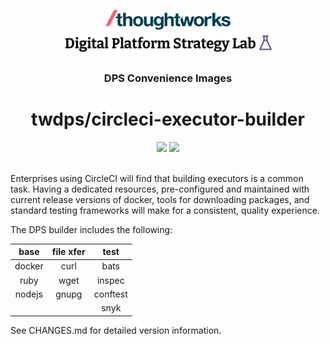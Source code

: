 <div align="center">
	<p>
		<img alt="Thoughtworks Logo" src="https://raw.githubusercontent.com/ThoughtWorks-DPS/static/master/thoughtworks_flamingo_wave.png?sanitize=true" width=200 />
    <br />
		<img alt="DPS Title" src="https://raw.githubusercontent.com/ThoughtWorks-DPS/static/master/dps_lab_title.png?sanitize=true" width=350/>
	</p>
  <h3>DPS Convenience Images</h3>
  <h1>twdps/circleci-executor-builder</h1>
  <a href="https://app.circleci.com/pipelines/github/ThoughtWorks-DPS/circleci-executor-builder"><img src="https://circleci.com/gh/ThoughtWorks-DPS/circleci-executor-builder.svg?style=shield"></a> <a href="https://opensource.org/licenses/MIT"><img src="https://img.shields.io/github/license/ThoughtWorks-DPS/circleci-executor-builder"></a>
</div>
<br />

Enterprises using CircleCI will find that building executors is a common task. Having a dedicated resources, pre-configured and maintained with current release versions of docker, tools for downloading packages, and standard testing frameworks will make for a consistent, quality experience.  

The DPS builder includes the following:  

| base     | file xfer  | test     |
|:--------:|:----------:|:--------:|
| docker   | curl       | bats     |
| ruby     | wget       | inspec   |
| nodejs   | gnupg      | conftest |
|          |            | snyk     |

See CHANGES.md for detailed version information.  
